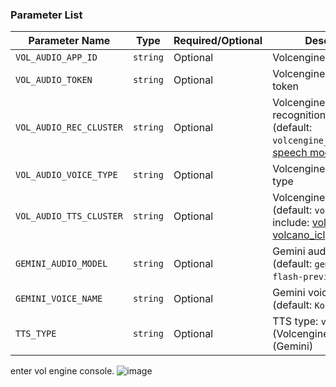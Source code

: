 ### Parameter List

| Parameter Name          | Type     | Required/Optional | Description                                                                                                                                                                           |
|-------------------------|----------|-------------------|---------------------------------------------------------------------------------------------------------------------------------------------------------------------------------------|
| `VOL_AUDIO_APP_ID`      | `string` | Optional          | Volcengine audio app id                                                                                                                                                               |
| `VOL_AUDIO_TOKEN`       | `string` | Optional          | Volcengine audio access token                                                                                                                                                         |
| `VOL_AUDIO_REC_CLUSTER` | `string` | Optional          | Volcengine audio recognition cluster (default: `volcengine_input_common`) [speech model](https://www.volcengine.com/docs/6561/80816)                                                  |
| `VOL_AUDIO_VOICE_TYPE`  | `string` | Optional          | Volcengine audio voice type                                                                                                                                                           |
| `VOL_AUDIO_TTS_CLUSTER` | `string` | Optional          | Volcengine TTS cluster (default: `volcano_tts`) , include:  [volcano_tts](https://www.volcengine.com/docs/6561/1257584) / [volcano_icl](https://www.volcengine.com/docs/6561/1305191) |
| `GEMINI_AUDIO_MODEL`    | `string` | Optional          | Gemini audio model (default: `gemini-2.5-flash-preview-tts`)                                                                                                                          |
| `GEMINI_VOICE_NAME`     | `string` | Optional          | Gemini voice name (default: `Kore`)                                                                                                                                                   |
| `TTS_TYPE`              | `string` | Optional          | TTS type: `vol` (Volcengine) or `gemini` (Gemini)                                                                                                                                     |

enter vol engine console.
![image](https://github.com/user-attachments/assets/6261ee3c-2632-427d-a95e-85e55d85d971)